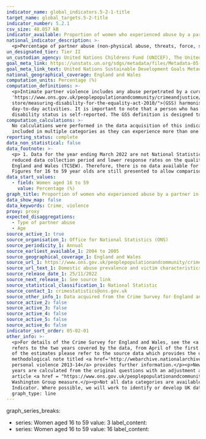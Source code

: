 ```yaml
---
indicator_name: global_indicators.5-2-1-title
target_name: global_targets.5-2-title
indicator_number: 5.2.1
csv_size: 48.057 kB
indicator_available: Proportion of women who experienced abuse by a partner in the last 12 months
national_indicator_description: >-
  <p>Percentage of partner abuse (non-physical abuse, threats, force, sexual assault or stalking) in the last 12 months among women aged 16 and over. </p><p>Prior to April 2017, data are only presented for people aged between 16 and 59. From April 2017 to March 2020, the upper age limit for the self-completion module was increased to ask all respondents aged 16 to 74. From October 2021, the upper age limit for the self-completion module was removed. Prior series, with upper age limits, are included here to allow for comparisons to be made over a longer time period and can be viewed by changing the Series button. </p>
un_designated_tier: Tier II
un_custodian_agency: United Nations Childrens Fund (UNICEF), The United Nations Entity for Gender Equality and the Empowerment of Women (UN Women), United Nations Population Fund (UNFPA), World Health Organization (WHO), United Nations Office on Drugs and Crime (UNODC)  
goal_meta_link: https://unstats.un.org/sdgs/metadata/files/Metadata-05-02-01.pdf
goal_meta_link_text: United Nations Sustainable Development Goals Metadata (PDF 518 KB)
national_geographical_coverage: England and Wales
computation_units: Percentage (%)
computation_definitions: >-
  <p>Intimate partner violence includes any abuse perpetrated by a current or former partner. Any partner abuse includes non-physical abuse, threats, force, sexual assault or stalking. The Crime Survey for England and Wales <a href=
  'https://www.ons.gov.uk/peoplepopulationandcommunity/crimeandjustice/methodologies/userguidetocrimestatisticsforenglandandwales'>User guide</a> provides definitions of various types of domestic abuse. </p><p>Disability Status - The <a href="https://gss.civilservice.gov.uk/policy-
  store/measuring-disability-for-the-equality-act-2010/">(GSS) harmonised "core"</a> definition identifies a person as disabled if they have a physical or mental health condition or illness that has lasted or is expected to last 12 months or more. It must reduce their ability to carry-out
  day-to-day activities. It is important to note that a person who has a long-term illness that does not reduce their ability to carry-out day-to-day activities is not disabled under the definition. The GSS harmonised questions are asked of the respondent in the survey, meaning that
  disability status is self-reported. The GSS definition is designed to reflect the definitions that appear in legal terms in the Disability Discrimination Act 1995 (DDA) for Northern Ireland and the 2010 Equality Act for Great Britain.</p>
computation_calculations: >-
  No calculations were performed in the data acquisition of this indicator as appropriate data was readily available in the final format specified by this indicator. </p><p>The sum of the overarching domestic abuse categories are not the sum of the sub-categories, as some victims may be
  included in multiple categories as they can experience more than one type of abuse.
reporting_status: complete
data_non_statistical: false
data_footnote: >-
  <p> 1. Data for the year ending March 2022 are not National Statistics. They are based on six months of data collection from the face-to-face Crime Survey for England and Wales between October 2021 and March 2022. Caution should be taken when using these data due to the impact of the
  reduced data collection period and lower response rates on the quality of the estimates. Previous years data are National Statistics. </p><p> 2. Concerns around confidentiality and respondent safeguarding led to domestic abuse questions being excluded from the Telephone Crime Survery for
  England and Wales (TCSEW). Therefore, there is no data available for the year ending March 2021. </p><p> 3. From April 2017, the upper age limit for the self-completion module was changed from 59 to 74. From October 2021, the upper age limit for the self-completion module was removed.
  Figures for 16 to 59 year olds are still presented to allow comparisons to be made over a longer time period.  </p><p> 4. Please note the y axis does not always go to 100% for ease of visualisation. </p>
data_start_values:
  - field: Women aged 16 to 59
    value: Percentage (%)
graph_title: Proportion of women who experienced abuse by a partner in the last 12 months
data_show_map: false
data_keywords: Crime, violence
proxy: proxy
expected_disaggregations:
  - Type of partner abuse
  - Age
source_active_1: true
source_organisation_1: Office for National Statistics (ONS)
source_periodicity_1: Annual  
source_earliest_available_1: 2004 to 2005
source_geographical_coverage_1: England and Wales
source_url_1: https://www.ons.gov.uk/peoplepopulationandcommunity/crimeandjustice/datasets/domesticabuseprevalenceandvictimcharacteristicsappendixtables
source_url_text_1: Domestic abuse prevalence and victim characteristics - Appendix tables
source_release_date_1: 25/11/2022
source_next_release_1: See source link
source_statistical_classification_1: National Statistic
source_contact_1: crimestatistics@ons.gov.uk
source_other_info_1: Data acquired from the Crime Survey for England and Wales. Partner abuse data for 2021 to 2022 is taken from tables 1, 3, 6 and 7 in source for year ending March 2022. Parter abuse data for previous years is taken from tables 3a, 3b, 6a, 6b, 7a and 7b in previous publication of source.
source_active_2: false
source_active_3: false
source_active_4: false
source_active_5: false
source_active_6: false
indicator_sort_order: 05-02-01
other_info: >-
  <p>For details of the Crime Survey for England and Wales, see the <a href='https://www.ons.gov.uk/peoplepopulationandcommunity/crimeandjustice/methodologies/userguidetocrimestatisticsforenglandandwales'>user guide to crime statistics for England and Wales.</a></p><p>The year format
  refers to the two years covered by the data, from April of the first year to March of the following year. For example, 2018 to 2019 covers the period of April 2018 to March 2019. The year 2021/22 covers the period October 2021 and March 2022. </p><p>For further information on the quality
  of the estimates please refer to the source data which provides the unweighted base sizes of the samples.</p><p>The sample size is lower between 2010 to 2011 and 2012 to 2013, and between 2017 to 2018 and 2018 to 2019 due to use of a split-sample experiment in these years. The
  methodological note titled <a href='http://webarchive.nationalarchives.gov.uk/20160106010543/http:/www.ons.gov.uk/ons/guide-method/method-quality/specific/crime-statistics-methodology/methodological-notes/split-sample-for-intimate-personal-violence-2013-14.pdf'>Split sample for intimate
  personal violence 2013-14</a> provides further information.</p><p>New questions were introduced into the survey in 2010 to 2011 and were further revised for the survey year 2012 to 2013. Estimates from 2012 to 2013 onwards are calculated using these new questions. Estimates for earlier
  years are calculated from the original questions with an adjustment applied to make them comparable to the new questions.</p><p>The Washington Group on Disability Statistics are often used to provide a cross-nationally comparable population-based measures of disability. Please see the
  article <a href = "https://www.ons.gov.uk/peoplepopulationandcommunity/healthandsocialcare/disability/articles/measuringdisabilitycomparingapproaches/2019-08-06">Measuring disability - comparing approaches</a> for a comparison between the GSS Harmonised measure (used here) and the
  Washington Group measure.</p><p>Not all data categories are available for the year ending March 2008 because comparable questions on any domestic abuse, any partner abuse and any family abuse were not included in that year. This indicator is being used as an approximation of the UN SDG
  Indicator. Where possible, we will work to identify or develop UK data to meet the global indicator specification. This indicator has been identified in collaboration with topic experts.
  graph_type: line
---
```

  graph_series_breaks: 
 - series: Women aged 16 to 59
   value: 3
   label_content:
 - series: Women aged 16 to 59
   value: 16
   label_content:

